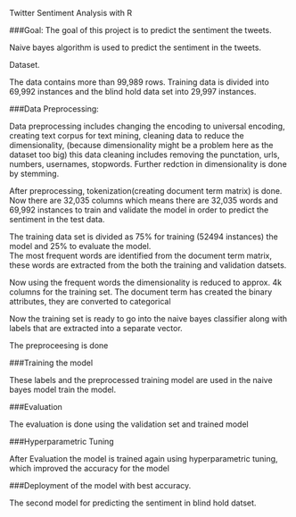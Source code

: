Twitter Sentiment Analysis with R

###Goal: The goal of this project is to predict the sentiment the tweets.

Naive bayes algorithm is used to predict the sentiment in the tweets.

Dataset.

The data contains more than 99,989 rows. Training data is divided into 69,992 instances and the blind hold data set into 29,997 instances.

###Data Preprocessing:

Data preprocessing includes changing the encoding to universal encoding, creating text corpus for text mining, cleaning data to reduce the dimensionality,
(because dimensionality might be a problem here as the dataset too big) this data cleaning includes removing the punctation, urls, numbers, usernames, stopwords. 
Further redction in dimensionality is done by stemming. 

After preprocessing, tokenization(creating document term matrix) is done. Now there are 32,035 columns which means there are 32,035 words and 69,992 instances
to train and validate the model in order to predict the sentiment in the test data.

The training data set is divided as 75% for training (52494 instances) the model and 25% to evaluate the model.  
The most frequent words are identified from the document term matrix, these words are extracted from the both the training and validation datsets.  

Now using the frequent words the dimensionality is reduced to approx. 4k columns for the training set. The document term has created the binary attributes, 
they are converted to categorical

Now the training set is ready to go into the naive bayes classifier along with labels that are extracted into a separate vector.

The preproceesing is done

###Training the model


These labels and the preprocessed training model are used in the naive bayes model train the model.


###Evaluation


The evaluation is done using the validation set and trained model


###Hyperparametric Tuning

After Evaluation the model is trained again using hyperparametric tuning, which improved the accuracy for the model

###Deployment of the model with best accuracy.

The second model for predicting the sentiment in  blind hold datset.



